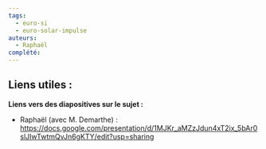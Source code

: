 ```yaml
---
tags:
  - euro-si
  - euro-solar-impulse
auteurs:
  - Raphaël
complété:
---
```

**Liens utiles :**
- 

**Liens vers des diapositives sur le sujet :**
- Raphaël (avec M. Demarthe) : https://docs.google.com/presentation/d/1MJKr_aMZzJdun4xT2ix_5bAr0slJIwTwtmQvJn6gKTY/edit?usp=sharing